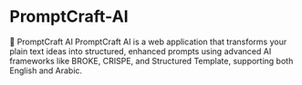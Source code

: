 # PromptCraft-AI
📘 PromptCraft AI
PromptCraft AI is a web application that transforms your plain text ideas into structured, enhanced prompts using advanced AI frameworks like BROKE, CRISPE, and Structured Template, supporting both English and Arabic.
